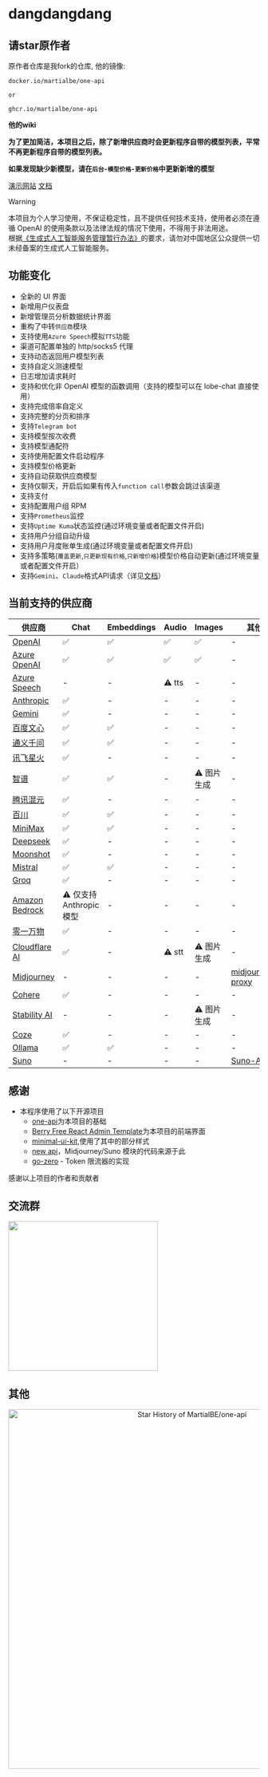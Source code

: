 
# dangdangdang

## 请star原作者

原作者仓库是我fork的仓库, 他的镜像:

``` shell
docker.io/martialbe/one-api

or

ghcr.io/martialbe/one-api

```

**他的wiki**

**为了更加简洁，本项目之后，除了新增供应商时会更新程序自带的模型列表，平常不再更新程序自带的模型列表。**

**如果发现缺少新模型，请在`后台-模型价格-更新价格`中更新新增的模型**

[演示网站](https://one-hub.xiao5.info/)
[文档](https://one-hub-doc.vercel.app/)

</div>

> [!WARNING]
> 本项目为个人学习使用，不保证稳定性，且不提供任何技术支持，使用者必须在遵循 OpenAI 的使用条款以及法律法规的情况下使用，不得用于非法用途。  
> 根据[《生成式人工智能服务管理暂行办法》](http://www.cac.gov.cn/2023-07/13/c_1690898327029107.htm)的要求，请勿对中国地区公众提供一切未经备案的生成式人工智能服务。

## 功能变化

- 全新的 UI 界面
- 新增用户仪表盘
- 新增管理员分析数据统计界面
- 重构了中转`供应商`模块
- 支持使用`Azure Speech`模拟`TTS`功能
- 渠道可配置单独的 http/socks5 代理
- 支持动态返回用户模型列表
- 支持自定义测速模型
- 日志增加请求耗时
- 支持和优化非 OpenAI 模型的函数调用（支持的模型可以在 lobe-chat 直接使用）
- 支持完成倍率自定义
- 支持完整的分页和排序
- 支持`Telegram bot`
- 支持模型按次收费
- 支持模型通配符
- 支持使用配置文件启动程序
- 支持模型价格更新
- 支持自动获取供应商模型
- 支持仅聊天，开启后如果有传入`function call`参数会跳过该渠道
- 支持支付
- 支持配置用户组 RPM
- 支持`Prometheus`监控
- 支持`Uptime Kuma`状态监控(通过环境变量或者配置文件开启)
- 支持用户分组自动升级
- 支持用户月度账单生成(通过环境变量或者配置文件开启)
- 支持多策略(`覆盖更新`,`只更新现有价格`,`只新增价格`)模型价格自动更新(通过环境变量或者配置文件开启）
- 支持`Gemini`、`Claude`格式API请求（详见[文档](https://one-hub-doc.vercel.app/)）

## 当前支持的供应商

| 供应商                                                                | Chat                     | Embeddings | Audio  | Images      | 其他                                                             |
| --------------------------------------------------------------------- | ------------------------ | ---------- | ------ | ----------- | ---------------------------------------------------------------- |
| [OpenAI](https://platform.openai.com/docs/api-reference/introduction) | ✅                       | ✅         | ✅     | ✅          | -                                                                |
| [Azure OpenAI](https://oai.azure.com/)                                | ✅                       | ✅         | ✅     | ✅          | -                                                                |
| [Azure Speech](https://portal.azure.com/)                             | -                        | -          | ⚠️ tts | -           | -                                                                |
| [Anthropic](https://www.anthropic.com/)                               | ✅                       | -          | -      | -           | -                                                                |
| [Gemini](https://aistudio.google.com/)                                | ✅                       | -          | -      | -           | -                                                                |
| [百度文心](https://console.bce.baidu.com/qianfan/overview)            | ✅                       | ✅         | -      | -           | -                                                                |
| [通义千问](https://dashscope.console.aliyun.com/overview)             | ✅                       | ✅         | -      | -           | -                                                                |
| [讯飞星火](https://console.xfyun.cn/)                                 | ✅                       | -          | -      | -           | -                                                                |
| [智谱](https://open.bigmodel.cn/overview)                             | ✅                       | ✅         | -      | ⚠️ 图片生成 | -                                                                |
| [腾讯混元](https://cloud.tencent.com/product/hunyuan)                 | ✅                       | -          | -      | -           | -                                                                |
| [百川](https://platform.baichuan-ai.com/console/apikey)               | ✅                       | ✅         | -      | -           | -                                                                |
| [MiniMax](https://www.minimaxi.com/user-center/basic-information)     | ✅                       | ✅         | -      | -           | -                                                                |
| [Deepseek](https://platform.deepseek.com/usage)                       | ✅                       | -          | -      | -           | -                                                                |
| [Moonshot](https://moonshot.ai/)                                      | ✅                       | -          | -      | -           | -                                                                |
| [Mistral](https://mistral.ai/)                                        | ✅                       | ✅         | -      | -           | -                                                                |
| [Groq](https://console.groq.com/keys)                                 | ✅                       | -          | -      | -           | -                                                                |
| [Amazon Bedrock](https://console.aws.amazon.com/bedrock/home)         | ⚠️ 仅支持 Anthropic 模型 | -          | -      | -           | -                                                                |
| [零一万物](https://platform.lingyiwanwu.com/details)                  | ✅                       | -          | -      | -           | -                                                                |
| [Cloudflare AI](https://ai.cloudflare.com/)                           | ✅                       | -          | ⚠️ stt | ⚠️ 图片生成 | -                                                                |
| [Midjourney](https://www.midjourney.com/)                             | -                        | -          | -      | -           | [midjourney-proxy](https://github.com/novicezk/midjourney-proxy) |
| [Cohere](https://cohere.com/)                                         | ✅                       | -          | -      | -           | -                                                                |
| [Stability AI](https://platform.stability.ai/account/credits)         | -                        | -          | -      | ⚠️ 图片生成 | -                                                                |
| [Coze](https://www.coze.com/open/docs/chat?_lang=zh)                  | ✅                       | -          | -      | -           | -                                                                |
| [Ollama](https://github.com/ollama/ollama)                            | ✅                       | ✅         | -      | -           | -                                                                |
| [Suno](https://suno.com/)                                             | -                        | -          | -      | -           | [Suno-API](https://github.com/Suno-API/Suno-API)                 |

## 感谢

- 本程序使用了以下开源项目
  - [one-api](https://github.com/songquanpeng/one-api)为本项目的基础
  - [Berry Free React Admin Template](https://github.com/codedthemes/berry-free-react-admin-template)为本项目的前端界面
  - [minimal-ui-kit](https://github.com/minimal-ui-kit/material-kit-react),使用了其中的部分样式
  - [new api](https://github.com/Calcium-Ion/new-api)，Midjourney/Suno 模块的代码来源于此
  - [go-zero](https://github.com/zeromicro/go-zero) - Token 限流器的实现

感谢以上项目的作者和贡献者

## 交流群

<img src="https://github.com/user-attachments/assets/d1395dac-bc97-481d-af40-ac47e6a00158" width="300">

## 其他

<a href="https://next.ossinsight.io/widgets/official/analyze-repo-stars-history?repo_id=689214770" target="_blank" style="display: block" align="center">
  <picture>
    <source media="(prefers-color-scheme: dark)" srcset="https://next.ossinsight.io/widgets/official/analyze-repo-stars-history/thumbnail.png?repo_id=689214770&image_size=auto&color_scheme=dark" width="721" height="auto">
    <img alt="Star History of MartialBE/one-api" src="https://next.ossinsight.io/widgets/official/analyze-repo-stars-history/thumbnail.png?repo_id=689214770&image_size=auto&color_scheme=light" width="721" height="auto">
  </picture>
</a>
